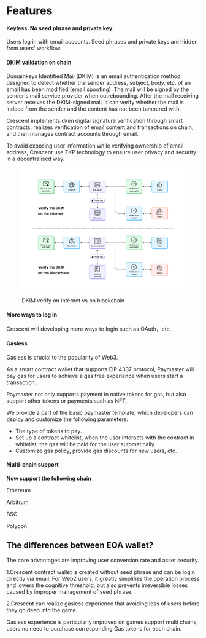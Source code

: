 # Features

#### Keyless. No seed phrase and private key.

Users log in with email accounts. Seed phrases and private keys are hidden from users' workflow.

#### DKIM validation on chain

Domainkeys Identified Mail (DKIM) is an email authentication method designed to detect whether the sender address, subject, body, etc. of an email has been modified (email spoofing) .The mail will be signed by the sender's mail service provider when outrebounding. After the mail receiving server receives the DKIM-signed mail, it can verify whether the mail is indeed from the sender and the content has not been tampered with.&#x20;

Crescent implements dkim digital signature verification through smart contracts. realizes verification of email content and transactions on chain, and then manages contract accounts through email.

To avoid exposing user information while verifying ownership of email address, Crescent use ZKP technology to ensure user privacy and security in a decentralised way.

<figure><img src=".gitbook/assets/DKIM验证 (1).jpg" alt=""><figcaption><p>DKIM verify on internet vs on blockchain</p></figcaption></figure>

#### More ways to log in

Crescent will developing more ways to login such as OAuth，etc.&#x20;

#### Gasless

Gasless is crucial to the popularity of Web3.

As a smart contract wallet that supports EIP 4337 protocol, Paymaster will pay gas for users to achieve a gas free experience when users start a transaction.&#x20;

Paymaster not only supports payment in native tokens for gas, but also support other tokens or payments such as NFT.&#x20;

We provide a part of the basic paymaster template, which developers can deploy and customize the following parameters:

* The type of tokens to pay.
* Set up a contract whitelist, when the user interacts with the contract in whitelist, the gas will be paid for the user automatically.
* Customize gas policy, provide gas discounts for new users, etc.

#### Multi-chain support

**Now support the following chain**

Ethereum

Arbitrum

BSC

Polygon

&#x20;

## The differences between EOA wallet?

The core advantages are improving user conversion rate and asset security.&#x20;

1.Crescent contract wallet is created without seed phrase and can be login directly via email. For Web2 users, it greatly simplifies the operation process and lowers the cognitive threshold, but also prevents irreversible losses caused by improper management of seed phrase.&#x20;

2.Crescent can realize gasless experience that avoiding loss of users before they go deep into the game.

Gasless experience is particularly improved on games support multi chains, users no need to purchase corresponding Gas tokens for each chain.

